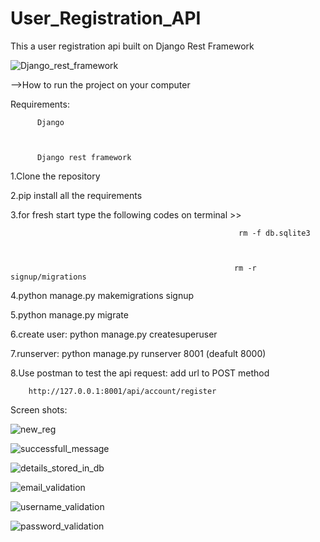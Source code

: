 # User_Registration_API

This a user registration api built on Django Rest Framework

![Django_rest_framework](https://user-images.githubusercontent.com/30907911/96553511-e3d8cb00-12d2-11eb-888d-216fe24e229b.png)

-->How to run the project on your computer

Requirements:

          Django

          
          
          Django rest framework
          
          
         
1.Clone the repository

2.pip install all the requirements

3.for fresh start type the following codes on terminal >>

                                                       rm -f db.sqlite3



                                                      rm -r signup/migrations
                                                      
 
4.python manage.py makemigrations signup


5.python manage.py migrate


6.create user: python manage.py createsuperuser


7.runserver: python manage.py runserver 8001  (deafult 8000)




8.Use postman to test the api request: add url to POST method

        
        http://127.0.0.1:8001/api/account/register
        
        
        
        
        
        
 Screen shots:
 
 ![new_reg](https://user-images.githubusercontent.com/30907911/96554574-54ccb280-12d4-11eb-951a-f4cc3617e3ab.PNG)
 
 ![successfull_message](https://user-images.githubusercontent.com/30907911/96554626-69a94600-12d4-11eb-9540-93d5d86c8a4b.PNG)
 
 ![details_stored_in_db](https://user-images.githubusercontent.com/30907911/96555058-edfbc900-12d4-11eb-8a53-b9f7e6b7e80b.PNG)
 
 ![email_validation](https://user-images.githubusercontent.com/30907911/96555323-45019e00-12d5-11eb-93ab-5506898f363a.PNG)


 ![username_validation](https://user-images.githubusercontent.com/30907911/96555329-46cb6180-12d5-11eb-9f86-2bcd3f83af65.PNG)

 
 ![password_validation](https://user-images.githubusercontent.com/30907911/96555327-4632cb00-12d5-11eb-9f81-cd06d2ce8daa.PNG)

        
                  
                  
                  

